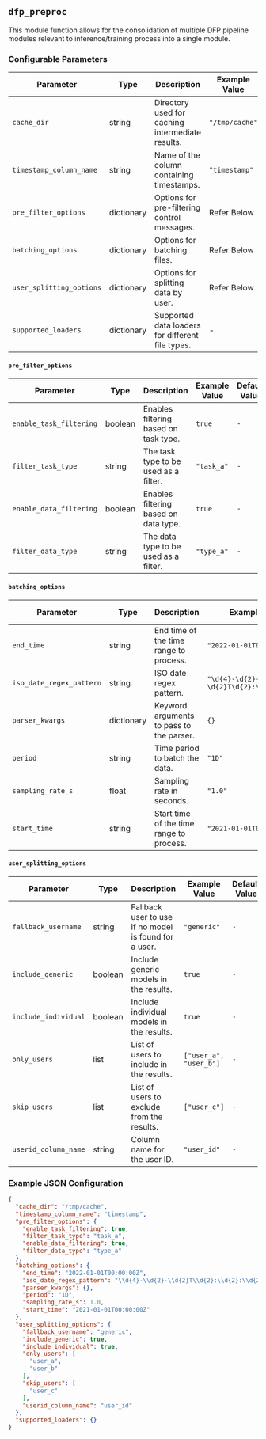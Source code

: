 <!--
SPDX-FileCopyrightText: Copyright (c) 2022-2024, NVIDIA CORPORATION & AFFILIATES. All rights reserved.
SPDX-License-Identifier: Apache-2.0

Licensed under the Apache License, Version 2.0 (the "License");
you may not use this file except in compliance with the License.
You may obtain a copy of the License at

http://www.apache.org/licenses/LICENSE-2.0

Unless required by applicable law or agreed to in writing, software
distributed under the License is distributed on an "AS IS" BASIS,
WITHOUT WARRANTIES OR CONDITIONS OF ANY KIND, either express or implied.
See the License for the specific language governing permissions and
limitations under the License.
-->

## `dfp_preproc`

This module function allows for the consolidation of multiple DFP pipeline modules relevant to inference/training
process into a single module.

### Configurable Parameters

| Parameter                | Type       | Description                                      | Example Value | Default Value  |
|--------------------------|------------|--------------------------------------------------|---------------|----------------|
| `cache_dir`              | string     | Directory used for caching intermediate results. | `"/tmp/cache"`  | `-`            |
| `timestamp_column_name`  | string     | Name of the column containing timestamps.        | `"timestamp"`   | `-`            |
| `pre_filter_options`     | dictionary | Options for pre-filtering control messages.      | Refer Below    | `-`            |
| `batching_options`       | dictionary | Options for batching files.                      | Refer Below    | `-`            |
| `user_splitting_options` | dictionary | Options for splitting data by user.              | Refer Below    | `-`            |
| `supported_loaders`      | dictionary | Supported data loaders for different file types. | -             | `-`            |

#### `pre_filter_options`

| Parameter               | Type    | Description                           | Example Value | Default Value |
|-------------------------|---------|---------------------------------------|---------------|---------------|
| `enable_task_filtering` | boolean | Enables filtering based on task type. | `true`          | `-`           |
| `filter_task_type`      | string  | The task type to be used as a filter. | `"task_a"`      | `-`           |
| `enable_data_filtering` | boolean | Enables filtering based on data type. | `true`          | `-`           |
| `filter_data_type`      | string  | The data type to be used as a filter. | `"type_a"`      | `-`           |

#### `batching_options`

| Parameter                | Type       | Description                              | Example Value                          | Default Value |
|--------------------------|------------|------------------------------------------|----------------------------------------|---------------|
| `end_time`               | string     | End time of the time range to process.   | `"2022-01-01T00:00:00Z"`                 | `-`           |
| `iso_date_regex_pattern` | string     | ISO date regex pattern.                  | `"\d{4}-\d{2}-\d{2}T\d{2}:\d{2}:\d{2}Z"` | `-`           |
| `parser_kwargs`          | dictionary | Keyword arguments to pass to the parser. | `{}`                                     | `-`           |
| `period`                 | string     | Time period to batch the data.           | `"1D"`                                   | `-`           |
| `sampling_rate_s`        | float      | Sampling rate in seconds.                | `"1.0"`                                  | `-`           |
| `start_time`             | string     | Start time of the time range to process. | `"2021-01-01T00:00:00Z"`                 | `-`           |

#### `user_splitting_options`

| Parameter            | Type    | Description                                           | Example Value          | Default Value |
|----------------------|---------|-------------------------------------------------------|------------------------|---------------|
| `fallback_username`  | string  | Fallback user to use if no model is found for a user. | `"generic"`              | `-`           |
| `include_generic`    | boolean | Include generic models in the results.                | `true`                 | `-`           |
| `include_individual` | boolean | Include individual models in the results.             | `true`                 | `-`           |
| `only_users`         | list    | List of users to include in the results.              | `["user_a", "user_b"]`   | `-`           |
| `skip_users`         | list    | List of users to exclude from the results.            | `["user_c"]`             | `-`           |
| `userid_column_name` | string  | Column name for the user ID.                          | `"user_id"`              | `-`           |

### Example JSON Configuration

```json
{
  "cache_dir": "/tmp/cache",
  "timestamp_column_name": "timestamp",
  "pre_filter_options": {
    "enable_task_filtering": true,
    "filter_task_type": "task_a",
    "enable_data_filtering": true,
    "filter_data_type": "type_a"
  },
  "batching_options": {
    "end_time": "2022-01-01T00:00:00Z",
    "iso_date_regex_pattern": "\\d{4}-\\d{2}-\\d{2}T\\d{2}:\\d{2}:\\d{2}Z",
    "parser_kwargs": {},
    "period": "1D",
    "sampling_rate_s": 1.0,
    "start_time": "2021-01-01T00:00:00Z"
  },
  "user_splitting_options": {
    "fallback_username": "generic",
    "include_generic": true,
    "include_individual": true,
    "only_users": [
      "user_a",
      "user_b"
    ],
    "skip_users": [
      "user_c"
    ],
    "userid_column_name": "user_id"
  },
  "supported_loaders": {}
}
```
